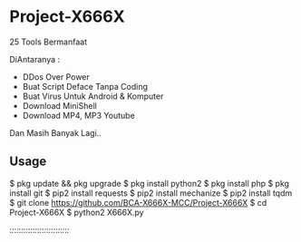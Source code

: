 # Project-X666X

25 Tools Bermanfaat 

DiAntaranya :

- DDos Over Power
- Buat Script Deface Tanpa Coding
- Buat Virus Untuk Android & Komputer
- Download MiniShell 
- Download MP4, MP3 Youtube

Dan Masih Banyak Lagi.. 

Usage
-----

$ pkg update && pkg upgrade 
$ pkg install python2 
$ pkg install php
$ pkg install git 
$ pip2 install requests 
$ pip2 install mechanize 
$ pip2 install tqdm 
$ git clone https://github.com/BCA-X666X-MCC/Project-X666X 
$ cd Project-X666X 
$ python2 X666X.py 

:_:_:_:_:_:_:_:_:_:_:_:_:_:_:_:_:_:_:_:_:_:_:_:_:_:_

